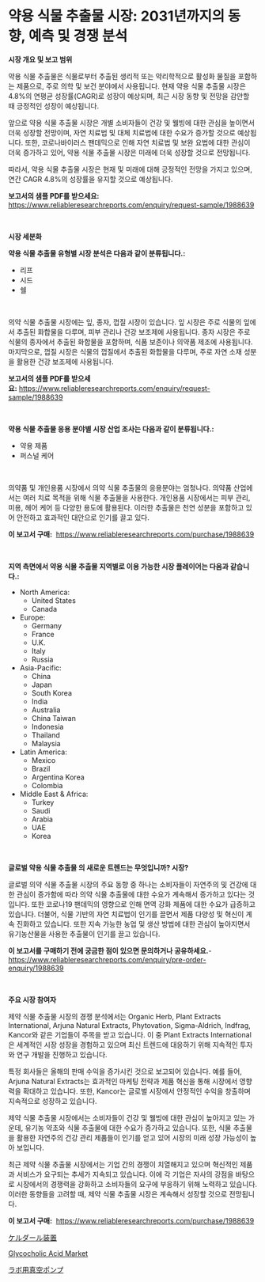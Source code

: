 <p><h1>약용 식물 추출물 시장: 2031년까지의 동향, 예측 및 경쟁 분석</h1></p><p><strong>시장 개요 및 보고 범위</strong></p>
<p><p>약용 식물 추출물은 식물로부터 추출된 생리적 또는 약리학적으로 활성화 물질을 포함하는 제품으로, 주로 의학 및 보건 분야에서 사용됩니다. 현재 약용 식물 추출물 시장은 4.8%의 연평균 성장률(CAGR)로 성장이 예상되며, 최근 시장 동향 및 전망을 감안할 때 긍정적인 성장이 예상됩니다. </p><p>앞으로 약용 식물 추출물 시장은 개별 소비자들이 건강 및 웰빙에 대한 관심을 높이면서 더욱 성장할 전망이며, 자연 치료법 및 대체 치료법에 대한 수요가 증가할 것으로 예상됩니다. 또한, 코로나바이러스 팬데믹으로 인해 자연 치료법 및 보완 요법에 대한 관심이 더욱 증가하고 있어, 약용 식물 추출물 시장은 미래에 더욱 성장할 것으로 전망됩니다.</p><p>따라서, 약용 식물 추출물 시장은 현재 및 미래에 대해 긍정적인 전망을 가지고 있으며, 연간 CAGR 4.8%의 성장률을 유지할 것으로 예상됩니다.</p></p>
<p><strong>보고서의 샘플 PDF를 받으세요:</strong> <a href="https://www.reliableresearchreports.com/enquiry/request-sample/1988639">https://www.reliableresearchreports.com/enquiry/request-sample/1988639</a></p>
<p>&nbsp;</p>
<p><strong>시장 세분화</strong></p>
<p><strong>약용 식물 추출물 유형별 시장 분석은 다음과 같이 분류됩니다.:</strong></p>
<p><ul><li>리프</li><li>시드</li><li>쉘</li></ul></p>
<p>&nbsp;</p>
<p><p>의약 식물 추출물 시장에는 잎, 종자, 껍질 시장이 있습니다. 잎 시장은 주로 식물의 잎에서 추출된 화합물을 다루며, 피부 관리나 건강 보조제에 사용됩니다. 종자 시장은 주로 식물의 종자에서 추출된 화합물을 포함하며, 식품 보존이나 의약품 제조에 사용됩니다. 마지막으로, 껍질 시장은 식물의 껍질에서 추출된 화합물을 다루며, 주로 자연 소재 성분을 활용한 건강 보조제에 사용됩니다.</p></p>
<p><strong>보고서의 샘플 PDF를 받으세요:</strong>&nbsp;<a href="https://www.reliableresearchreports.com/enquiry/request-sample/1988639">https://www.reliableresearchreports.com/enquiry/request-sample/1988639</a></p>
<p>&nbsp;</p>
<p><strong> 약용 식물 추출물 응용 분야별 시장 산업 조사는 다음과 같이 분류됩니다.:</strong></p>
<p><ul><li>약용 제품</li><li>퍼스널 케어</li></ul></p>
<p>&nbsp;</p>
<p><p>의약품 및 개인용품 시장에서 의약 식물 추출물의 응용분야는 엄청나다. 의약품 산업에서는 여러 치료 목적을 위해 식물 추출물을 사용한다. 개인용품 시장에서는 피부 관리, 미용, 헤어 케어 등 다양한 용도에 활용된다. 이러한 추출물은 천연 성분을 포함하고 있어 안전하고 효과적인 대안으로 인기를 끌고 있다.</p></p>
<p><strong>이 보고서 구매:</strong>&nbsp; <a href="https://www.reliableresearchreports.com/purchase/1988639">https://www.reliableresearchreports.com/purchase/1988639</a></p>
<p>&nbsp;</p>
<p><strong>지역 측면에서 약용 식물 추출물 지역별로 이용 가능한 시장 플레이어는 다음과 같습니다.:</strong></p>
<p><ul>
    <li>
        North America:
        <ul>
            <li>United States</li>
            <li>Canada</li>
        </ul>
    </li>
    <li>
        Europe:
        <ul>
            <li>Germany</li>
            <li>France</li>
            <li>U.K.</li>
            <li>Italy</li>
            <li>Russia</li>
        </ul>
    </li>
    <li>
        Asia-Pacific:
        <ul>
            <li>China</li>
            <li>Japan</li>
            <li>South Korea</li>
            <li>India</li>
            <li>Australia</li>
            <li>China Taiwan</li>
            <li>Indonesia</li>
            <li>Thailand</li>
            <li>Malaysia</li>
        </ul>
    </li>
    <li>
        Latin America:
        <ul>
            <li>Mexico</li>
            <li>Brazil</li>
            <li>Argentina Korea</li>
            <li>Colombia</li>
        </ul>
    </li>
    <li>
        Middle East & Africa:
        <ul>
            <li>Turkey</li>
            <li>Saudi</li>
            <li>Arabia</li>
            <li>UAE</li>
            <li>Korea</li>
        </ul>
    </li>
    </ul></p>
<p>&nbsp;</p>
<p><strong>글로벌 약용 식물 추출물 의 새로운 트렌드는 무엇입니까? 시장?</strong></p>
<p><p>글로벌 의약 식물 추출물 시장의 주요 동향 중 하나는 소비자들이 자연주의 및 건강에 대한 관심이 증가함에 따라 의약 식물 추출물에 대한 수요가 계속해서 증가하고 있다는 것입니다. 또한 코로나19 팬데믹의 영향으로 인해 면역 강화 제품에 대한 수요가 급증하고 있습니다. 더불어, 식물 기반의 자연 치료법이 인기를 끌면서 제품 다양성 및 혁신이 계속 진화하고 있습니다. 또한 지속 가능한 농업 및 생산 방법에 대한 관심이 높아지면서 유기농산물을 사용한 추출물이 인기를 끌고 있습니다.</p></p>
<p><strong>이 보고서를 구매하기 전에 궁금한 점이 있으면 문의하거나 공유하세요.</strong>- <a href="https://www.reliableresearchreports.com/enquiry/pre-order-enquiry/1988639">https://www.reliableresearchreports.com/enquiry/pre-order-enquiry/1988639</a></p>
<p>&nbsp;</p>
<p><strong>주요 시장 참여자</strong></p>
<p><p>제약 식물 추출물 시장의 경쟁 분석에서는 Organic Herb, Plant Extracts International, Arjuna Natural Extracts, Phytovation, Sigma-Aldrich, Indfrag, Kancor와 같은 기업들이 주목을 받고 있습니다. 이 중 Plant Extracts International은 세계적인 시장 성장을 경험하고 있으며 최신 트렌드에 대응하기 위해 지속적인 투자와 연구 개발을 진행하고 있습니다. </p><p>특정 회사들은 올해의 판매 수익을 증가시킨 것으로 보고되어 있습니다. 예를 들어, Arjuna Natural Extracts는 효과적인 마케팅 전략과 제품 혁신을 통해 시장에서 영향력을 확대하고 있습니다. 또한, Kancor는 글로벌 시장에서 안정적인 수익을 창출하며 지속적으로 성장하고 있습니다. </p><p>제약 식물 추출물 시장에서는 소비자들이 건강 및 웰빙에 대한 관심이 높아지고 있는 가운데, 유기농 약초와 식물 추출물에 대한 수요가 증가하고 있습니다. 또한, 식물 추출물을 활용한 자연주의 건강 관리 제품들이 인기를 얻고 있어 시장의 미래 성장 가능성이 높아 보입니다.</p><p>최근 제약 식물 추출물 시장에서는 기업 간의 경쟁이 치열해지고 있으며 혁신적인 제품과 서비스가 요구되는 추세가 지속되고 있습니다. 이에 각 기업은 자사의 강점을 바탕으로 시장에서의 경쟁력을 강화하고 소비자들의 요구에 부응하기 위해 노력하고 있습니다. 이러한 동향들을 고려할 때, 제약 식물 추출물 시장은 계속해서 성장할 것으로 전망됩니다.</p></p>
<p><strong>이 보고서 구매:</strong>&nbsp;&nbsp;<a href="https://www.reliableresearchreports.com/purchase/1988639">https://www.reliableresearchreports.com/purchase/1988639</a></p>
<p><p><a href="https://github.com/marbadji/Market-Research-Report-List-1/blob/main/927499812692.md">ケルダール装置</a></p><p><a href="https://circular-yam-9b9.notion.site/Glycocholic-Acid-Market-Research-Report-Reveals-The-Latest-Trends-And-Opportunities-of-this-Market-f-5474d6bd689b479da9cec586eb5b9a87">Glycocholic Acid Market</a></p><p><a href="https://github.com/KaydenJohns1964/Market-Research-Report-List-1/blob/main/722132112693.md">ラボ用真空ポンプ</a></p></p>
